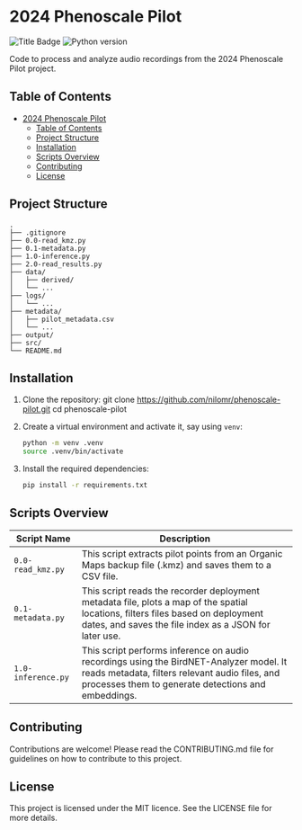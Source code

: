 # 2024 Phenoscale Pilot

![Title
Badge](https://img.shields.io/badge/2024_phenoscale_pilot_|_species_detection-k?style=for-the-badge&labelColor=d99c2b&color=d99c2b)
![Python
version](https://img.shields.io/badge/v3.10-4295B3?style=for-the-badge&logo=python&logoColor=white)



Code to process and analyze audio recordings from the 2024 Phenoscale Pilot project.

## Table of Contents
- [2024 Phenoscale Pilot](#2024-phenoscale-pilot)
  - [Table of Contents](#table-of-contents)
  - [Project Structure](#project-structure)
  - [Installation](#installation)
  - [Scripts Overview](#scripts-overview)
  - [Contributing](#contributing)
  - [License](#license)

## Project Structure

    .
    ├── .gitignore
    ├── 0.0-read_kmz.py
    ├── 0.1-metadata.py
    ├── 1.0-inference.py
    ├── 2.0-read_results.py
    ├── data/
    │   ├── derived/
    │   └── ...
    ├── logs/
    │   └── ...
    ├── metadata/
    │   ├── pilot_metadata.csv
    │   └── ...
    ├── output/
    ├── src/
    └── README.md

## Installation

1. Clone the repository:
   git clone https://github.com/nilomr/phenoscale-pilot.git
   cd phenoscale-pilot

2. Create a virtual environment and activate it, say using `venv`:

    ```bash
    python -m venv .venv
    source .venv/bin/activate
    ```

3. Install the required dependencies:
   ```bash
   pip install -r requirements.txt
   ```


## Scripts Overview

| Script Name        | Description                                                                                                                                                                                     |
| ------------------ | ----------------------------------------------------------------------------------------------------------------------------------------------------------------------------------------------- |
| `0.0-read_kmz.py`  | This script extracts pilot points from an Organic Maps backup file (.kmz) and saves them to a CSV file.                                                                                         |
| `0.1-metadata.py`  | This script reads the recorder deployment metadata file, plots a map of the spatial locations, filters files based on deployment dates, and saves the file index as a JSON for later use.       |
| `1.0-inference.py` | This script performs inference on audio recordings using the BirdNET-Analyzer model. It reads metadata, filters relevant audio files, and processes them to generate detections and embeddings. |

## Contributing

Contributions are welcome! Please read the CONTRIBUTING.md file for guidelines on how to contribute to this project.

## License

This project is licensed under the MIT licence. See the LICENSE file for more details.
